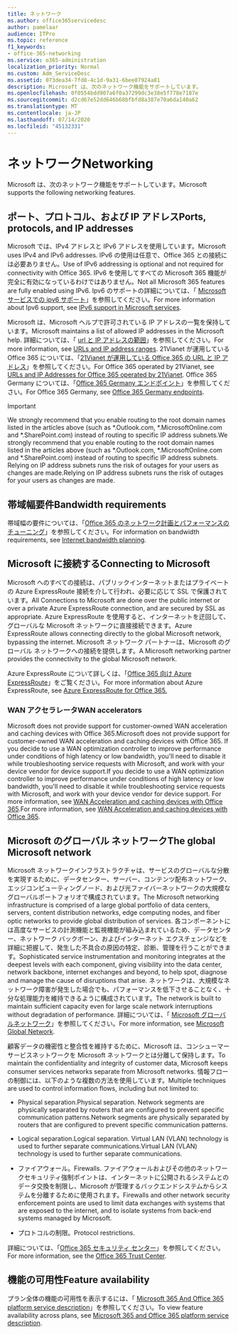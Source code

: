 ```yaml
---
title: ネットワーク
ms.author: office365servicedesc
author: pamelaar
audience: ITPro
ms.topic: reference
f1_keywords:
- office-365-networking
ms.service: o365-administration
localization_priority: Normal
ms.custom: Adm_ServiceDesc
ms.assetid: 073dea34-7fd8-4c1d-9a31-6bee87924a81
description: Microsoft は、次のネットワーク機能をサポートしています。
ms.openlocfilehash: 0f0554bdd907a6f0a37299dc3e38e5f778e7187e
ms.sourcegitcommit: d2cd67e52dd646b68bfbfd8a387e70a6da140a62
ms.translationtype: MT
ms.contentlocale: ja-JP
ms.lasthandoff: 07/14/2020
ms.locfileid: "45132331"
---
```

# <a name="networking"></a><span data-ttu-id="0806f-103">ネットワーク</span><span class="sxs-lookup"><span data-stu-id="0806f-103">Networking</span></span>

<span data-ttu-id="0806f-104">Microsoft は、次のネットワーク機能をサポートしています。</span><span class="sxs-lookup"><span data-stu-id="0806f-104">Microsoft supports the following networking features.</span></span>
  
## <a name="ports-protocols-and-ip-addresses"></a><span data-ttu-id="0806f-105">ポート、プロトコル、および IP アドレス</span><span class="sxs-lookup"><span data-stu-id="0806f-105">Ports, protocols, and IP addresses</span></span>

<span data-ttu-id="0806f-106">Microsoft では、IPv4 アドレスと IPv6 アドレスを使用しています。</span><span class="sxs-lookup"><span data-stu-id="0806f-106">Microsoft uses IPv4 and IPv6 addresses.</span></span> <span data-ttu-id="0806f-107">IPv6 の使用は任意で、Office 365 との接続には必要ありません。</span><span class="sxs-lookup"><span data-stu-id="0806f-107">Use of IPv6 addressing is optional and not required for connectivity with Office 365.</span></span> <span data-ttu-id="0806f-108">IPv6 を使用してすべての Microsoft 365 機能が完全に有効になっているわけではありません。</span><span class="sxs-lookup"><span data-stu-id="0806f-108">Not all Microsoft 365 features are fully enabled using IPv6.</span></span> <span data-ttu-id="0806f-109">Ipv6 のサポートの詳細については、「 [Microsoft サービスでの ipv6 サポート](https://docs.microsoft.com/office365/enterprise/ipv6-support)」を参照してください。</span><span class="sxs-lookup"><span data-stu-id="0806f-109">For more information about Ipv6 support, see [IPv6 support in Microsoft services](https://docs.microsoft.com/office365/enterprise/ipv6-support).</span></span>
  
<span data-ttu-id="0806f-110">Microsoft は、Microsoft ヘルプで許可されている IP アドレスの一覧を保持しています。</span><span class="sxs-lookup"><span data-stu-id="0806f-110">Microsoft maintains a list of allowed IP addresses in the Microsoft help.</span></span> <span data-ttu-id="0806f-111">詳細については、「 [url と IP アドレスの範囲](https://docs.microsoft.com/office365/enterprise/urls-and-ip-address-ranges)」を参照してください。</span><span class="sxs-lookup"><span data-stu-id="0806f-111">For more information, see [URLs and IP address ranges](https://docs.microsoft.com/office365/enterprise/urls-and-ip-address-ranges).</span></span> <span data-ttu-id="0806f-112">21Vianet が運用している Office 365 については、「[21Vianet が運用している Office 365 の URL と IP アドレス](https://docs.microsoft.com/office365/enterprise/managing-office-365-endpoints)」を参照してください。</span><span class="sxs-lookup"><span data-stu-id="0806f-112">For Office 365 operated by 21Vianet, see [URLs and IP Addresses for Office 365 operated by 21Vianet](https://docs.microsoft.com/office365/enterprise/managing-office-365-endpoints).</span></span> <span data-ttu-id="0806f-113">Office 365 Germany については、「[Office 365 Germany エンドポイント](https://support.office.com/article/Office-365-Germany-endpoints-8a113a50-0071-4155-bb8e-eba5a8dbd4c8)」を参照してください。</span><span class="sxs-lookup"><span data-stu-id="0806f-113">For Office 365 Germany, see [Office 365 Germany endpoints](https://support.office.com/article/Office-365-Germany-endpoints-8a113a50-0071-4155-bb8e-eba5a8dbd4c8).</span></span>
  
> [!IMPORTANT]
> <span data-ttu-id="0806f-114">We strongly recommend that you enable routing to the root domain names listed in the articles above (such as \*.Outlook.com, \*.MicrosoftOnline.com and \*.SharePoint.com) instead of routing to specific IP address subnets.</span><span class="sxs-lookup"><span data-stu-id="0806f-114">We strongly recommend that you enable routing to the root domain names listed in the articles above (such as \*.Outlook.com, \*.MicrosoftOnline.com and \*.SharePoint.com) instead of routing to specific IP address subnets.</span></span> <span data-ttu-id="0806f-115">Relying on IP address subnets runs the risk of outages for your users as changes are made.</span><span class="sxs-lookup"><span data-stu-id="0806f-115">Relying on IP address subnets runs the risk of outages for your users as changes are made.</span></span> 
  
## <a name="bandwidth-requirements"></a><span data-ttu-id="0806f-116">帯域幅要件</span><span class="sxs-lookup"><span data-stu-id="0806f-116">Bandwidth requirements</span></span>

<span data-ttu-id="0806f-117">帯域幅の要件については、「[Office 365 のネットワーク計画とパフォーマンスのチューニング](https://docs.microsoft.com/office365/enterprise/network-planning-and-performance)」を参照してください。</span><span class="sxs-lookup"><span data-stu-id="0806f-117">For information on bandwidth requirements, see [Internet bandwidth planning](https://docs.microsoft.com/office365/enterprise/network-planning-and-performance).</span></span>
  
## <a name="connecting-to-microsoft"></a><span data-ttu-id="0806f-118">Microsoft に接続する</span><span class="sxs-lookup"><span data-stu-id="0806f-118">Connecting to Microsoft</span></span>

<span data-ttu-id="0806f-119">Microsoft へのすべての接続は、パブリックインターネットまたはプライベートの Azure ExpressRoute 接続を介して行われ、必要に応じて SSL で保護されています。</span><span class="sxs-lookup"><span data-stu-id="0806f-119">All Connections to Microsoft are done over the public internet or over a private Azure ExpressRoute connection, and are secured by SSL as appropriate.</span></span> <span data-ttu-id="0806f-120">Azure ExpressRoute を使用すると、インターネットを迂回して、グローバルな Microsoft ネットワークに直接接続できます。</span><span class="sxs-lookup"><span data-stu-id="0806f-120">Azure ExpressRoute allows connecting directly to the global Microsoft network, bypassing the internet.</span></span> <span data-ttu-id="0806f-121">Microsoft ネットワーク パートナーは、Microsoft のグローバル ネットワークへの接続を提供します。</span><span class="sxs-lookup"><span data-stu-id="0806f-121">A Microsoft networking partner provides the connectivity to the global Microsoft network.</span></span>
  
<span data-ttu-id="0806f-122">Azure ExpressRoute について詳しくは、「[Office 365 向け Azure ExpressRoute](https://aka.ms/expressrouteoffice365)」をご覧ください。</span><span class="sxs-lookup"><span data-stu-id="0806f-122">For more information about Azure ExpressRoute, see [Azure ExpressRoute for Office 365.](https://aka.ms/expressrouteoffice365)</span></span>
  
### <a name="wan-accelerators"></a><span data-ttu-id="0806f-123">WAN アクセラレータ</span><span class="sxs-lookup"><span data-stu-id="0806f-123">WAN accelerators</span></span>

<span data-ttu-id="0806f-124">Microsoft does not provide support for customer-owned WAN acceleration and caching devices with Office 365.</span><span class="sxs-lookup"><span data-stu-id="0806f-124">Microsoft does not provide support for customer-owned WAN acceleration and caching devices with Office 365.</span></span> <span data-ttu-id="0806f-125">If you decide to use a WAN optimization controller to improve performance under conditions of high latency or low bandwidth, you'll need to disable it while troubleshooting service requests with Microsoft, and work with your device vendor for device support.</span><span class="sxs-lookup"><span data-stu-id="0806f-125">If you decide to use a WAN optimization controller to improve performance under conditions of high latency or low bandwidth, you'll need to disable it while troubleshooting service requests with Microsoft, and work with your device vendor for device support.</span></span> <span data-ttu-id="0806f-126">For more information, see [WAN Acceleration and caching devices with Office 365](https://support.microsoft.com/help/2690045/using-third-party-network-devices-or-solutions-with-office-365).</span><span class="sxs-lookup"><span data-stu-id="0806f-126">For more information, see [WAN Acceleration and caching devices with Office 365](https://support.microsoft.com/help/2690045/using-third-party-network-devices-or-solutions-with-office-365).</span></span>
  
## <a name="the-global-microsoft-network"></a><span data-ttu-id="0806f-127">Microsoft のグローバル ネットワーク</span><span class="sxs-lookup"><span data-stu-id="0806f-127">The global Microsoft network</span></span>

<span data-ttu-id="0806f-128">Microsoft ネットワークインフラストラクチャは、サービスのグローバルな分散を実現するために、データセンター、サーバー、コンテンツ配布ネットワーク、エッジコンピューティングノード、および光ファイバーネットワークの大規模なグローバルポートフォリオで構成されています。</span><span class="sxs-lookup"><span data-stu-id="0806f-128">The Microsoft networking infrastructure is comprised of a large global portfolio of data centers, servers, content distribution networks, edge computing nodes, and fiber optic networks to provide global distribution of services.</span></span> <span data-ttu-id="0806f-129">各コンポーネントには高度なサービスの計測機能と監視機能が組み込まれているため、データセンター、ネットワーク バックボーン、およびインターネット エクスチェンジなどを詳細に把握して、発生した不具合の原因の特定、診断、管理を行うことができます。</span><span class="sxs-lookup"><span data-stu-id="0806f-129">Sophisticated service instrumentation and monitoring integrates at the deepest levels with each component, giving visibility into the data center, network backbone, internet exchanges and beyond, to help spot, diagnose and manage the cause of disruptions that arise.</span></span> <span data-ttu-id="0806f-130">ネットワークは、大規模なネットワーク障害が発生した場合でも、パフォーマンスを低下させることなく、十分な処理能力を維持できるように構成されています。</span><span class="sxs-lookup"><span data-stu-id="0806f-130">The network is built to maintain sufficient capacity even for large scale network interruptions without degradation of performance.</span></span> <span data-ttu-id="0806f-131">詳細については、「 [Microsoft グローバルネットワーク](https://docs.microsoft.com/azure/networking/microsoft-global-network)」を参照してください。</span><span class="sxs-lookup"><span data-stu-id="0806f-131">For more information, see [Microsoft Global Network](https://docs.microsoft.com/azure/networking/microsoft-global-network).</span></span> 
  
<span data-ttu-id="0806f-132">顧客データの機密性と整合性を維持するために、Microsoft は、コンシューマーサービスネットワークを Microsoft ネットワークとは分離して保持します。</span><span class="sxs-lookup"><span data-stu-id="0806f-132">To maintain the confidentiality and integrity of customer data, Microsoft keeps consumer services networks separate from Microsoft networks.</span></span> <span data-ttu-id="0806f-133">情報フローの制御には、以下のような複数の方法を使用しています。</span><span class="sxs-lookup"><span data-stu-id="0806f-133">Multiple techniques are used to control information flows, including but not limited to:</span></span>
  
- <span data-ttu-id="0806f-134">Physical separation.</span><span class="sxs-lookup"><span data-stu-id="0806f-134">Physical separation.</span></span> <span data-ttu-id="0806f-135">Network segments are physically separated by routers that are configured to prevent specific communication patterns.</span><span class="sxs-lookup"><span data-stu-id="0806f-135">Network segments are physically separated by routers that are configured to prevent specific communication patterns.</span></span>
    
- <span data-ttu-id="0806f-136">Logical separation.</span><span class="sxs-lookup"><span data-stu-id="0806f-136">Logical separation.</span></span> <span data-ttu-id="0806f-137">Virtual LAN (VLAN) technology is used to further separate communications.</span><span class="sxs-lookup"><span data-stu-id="0806f-137">Virtual LAN (VLAN) technology is used to further separate communications.</span></span>
    
- <span data-ttu-id="0806f-138">ファイアウォール。</span><span class="sxs-lookup"><span data-stu-id="0806f-138">Firewalls.</span></span> <span data-ttu-id="0806f-139">ファイアウォールおよびその他のネットワークセキュリティ強制ポイントは、インターネットに公開されるシステムとのデータ交換を制限し、Microsoft が管理するバックエンドシステムからシステムを分離するために使用されます。</span><span class="sxs-lookup"><span data-stu-id="0806f-139">Firewalls and other network security enforcement points are used to limit data exchanges with systems that are exposed to the internet, and to isolate systems from back-end systems managed by Microsoft.</span></span> 
    
- <span data-ttu-id="0806f-140">プロトコルの制限。</span><span class="sxs-lookup"><span data-stu-id="0806f-140">Protocol restrictions.</span></span>
    
<span data-ttu-id="0806f-141">詳細については、「[Office 365 セキュリティ センター](https://www.microsoft.com/trust-center)」を参照してください。</span><span class="sxs-lookup"><span data-stu-id="0806f-141">For more information, see the [Office 365 Trust Center](https://www.microsoft.com/trust-center).</span></span> 
  
## <a name="feature-availability"></a><span data-ttu-id="0806f-142">機能の可用性</span><span class="sxs-lookup"><span data-stu-id="0806f-142">Feature availability</span></span>

<span data-ttu-id="0806f-143">プラン全体の機能の可用性を表示するには、「 [Microsoft 365 And Office 365 platform service description](office-365-platform-service-description.md)」を参照してください。</span><span class="sxs-lookup"><span data-stu-id="0806f-143">To view feature availability across plans, see [Microsoft 365 and Office 365 platform service description](office-365-platform-service-description.md).</span></span>
  

